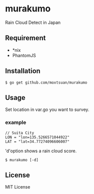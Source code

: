 murakumo
====

Rain Cloud Detect in Japan

## Requirement

- *nix
- PhantomJS

## Installation

```
$ go get github.com/moxtsuan/murakumo
```

## Usage

Set location in var.go you want to survey.

### example
```
// Suita City
LON = "lon=135.5266571044922"
LAT = "lat=34.77274096606007"
```

'd'option shows a rain cloud score.

```
$ murakumo [-d]
```

## License

MIT License
